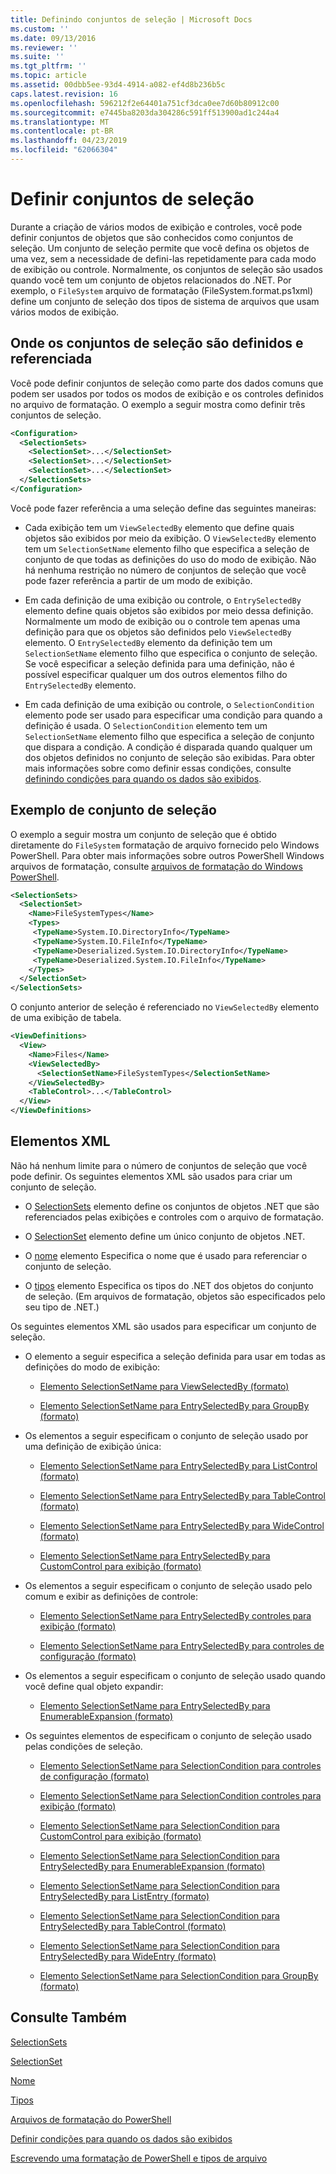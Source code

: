 ```yaml
---
title: Definindo conjuntos de seleção | Microsoft Docs
ms.custom: ''
ms.date: 09/13/2016
ms.reviewer: ''
ms.suite: ''
ms.tgt_pltfrm: ''
ms.topic: article
ms.assetid: 00dbb5ee-93d4-4914-a082-ef4d8b236b5c
caps.latest.revision: 16
ms.openlocfilehash: 596212f2e64401a751cf3dca0ee7d60b80912c00
ms.sourcegitcommit: e7445ba8203da304286c591ff513900ad1c244a4
ms.translationtype: MT
ms.contentlocale: pt-BR
ms.lasthandoff: 04/23/2019
ms.locfileid: "62066304"
---
```

# <a name="defining-selection-sets"></a>Definir conjuntos de seleção

Durante a criação de vários modos de exibição e controles, você pode definir conjuntos de objetos que são conhecidos como conjuntos de seleção. Um conjunto de seleção permite que você defina os objetos de uma vez, sem a necessidade de defini-las repetidamente para cada modo de exibição ou controle. Normalmente, os conjuntos de seleção são usados quando você tem um conjunto de objetos relacionados do .NET. Por exemplo, o `FileSystem` arquivo de formatação (FileSystem.format.ps1xml) define um conjunto de seleção dos tipos de sistema de arquivos que usam vários modos de exibição.

## <a name="where-selection-sets-are-defined-and-referenced"></a>Onde os conjuntos de seleção são definidos e referenciada

Você pode definir conjuntos de seleção como parte dos dados comuns que podem ser usados por todos os modos de exibição e os controles definidos no arquivo de formatação. O exemplo a seguir mostra como definir três conjuntos de seleção.

```xml
<Configuration>
  <SelectionSets>
    <SelectionSet>...</SelectionSet>
    <SelectionSet>...</SelectionSet>
    <SelectionSet>...</SelectionSet>
  </SelectionSets>
</Configuration>
```

Você pode fazer referência a uma seleção define das seguintes maneiras:

- Cada exibição tem um `ViewSelectedBy` elemento que define quais objetos são exibidos por meio da exibição. O `ViewSelectedBy` elemento tem um `SelectionSetName` elemento filho que especifica a seleção de conjunto de que todas as definições do uso do modo de exibição. Não há nenhuma restrição no número de conjuntos de seleção que você pode fazer referência a partir de um modo de exibição.

- Em cada definição de uma exibição ou controle, o `EntrySelectedBy` elemento define quais objetos são exibidos por meio dessa definição. Normalmente um modo de exibição ou o controle tem apenas uma definição para que os objetos são definidos pelo `ViewSelectedBy` elemento. O `EntrySelectedBy` elemento da definição tem um `SelectionSetName` elemento filho que especifica o conjunto de seleção. Se você especificar a seleção definida para uma definição, não é possível especificar qualquer um dos outros elementos filho do `EntrySelectedBy` elemento.

- Em cada definição de uma exibição ou controle, o `SelectionCondition` elemento pode ser usado para especificar uma condição para quando a definição é usada. O `SelectionCondition` elemento tem um `SelectionSetName` elemento filho que especifica a seleção de conjunto que dispara a condição. A condição é disparada quando qualquer um dos objetos definidos no conjunto de seleção são exibidas. Para obter mais informações sobre como definir essas condições, consulte [definindo condições para quando os dados são exibidos](./defining-conditions-for-displaying-data.md).

## <a name="selection-set-example"></a>Exemplo de conjunto de seleção

O exemplo a seguir mostra um conjunto de seleção que é obtido diretamente do `FileSystem` formatação de arquivo fornecido pelo Windows PowerShell. Para obter mais informações sobre outros PowerShell Windows arquivos de formatação, consulte [arquivos de formatação do Windows PowerShell](./powershell-formatting-files.md).

```xml
<SelectionSets>
  <SelectionSet>
    <Name>FileSystemTypes</Name>
    <Types>
     <TypeName>System.IO.DirectoryInfo</TypeName>
     <TypeName>System.IO.FileInfo</TypeName>
     <TypeName>Deserialized.System.IO.DirectoryInfo</TypeName>
     <TypeName>Deserialized.System.IO.FileInfo</TypeName>
    </Types>
  </SelectionSet>
</SelectionSets>
```

O conjunto anterior de seleção é referenciado no `ViewSelectedBy` elemento de uma exibição de tabela.

```xml
<ViewDefinitions>
  <View>
    <Name>Files</Name>
    <ViewSelectedBy>
      <SelectionSetName>FileSystemTypes</SelectionSetName>
    </ViewSelectedBy>
    <TableControl>...</TableControl>
  </View>
</ViewDefinitions>

```

## <a name="xml-elements"></a>Elementos XML

 Não há nenhum limite para o número de conjuntos de seleção que você pode definir. Os seguintes elementos XML são usados para criar um conjunto de seleção.

- O [SelectionSets](./selectionsets-element-format.md) elemento define os conjuntos de objetos .NET que são referenciados pelas exibições e controles com o arquivo de formatação.

- O [SelectionSet](./selectionset-element-format.md) elemento define um único conjunto de objetos .NET.

- O [nome](./name-element-for-selectionset-format.md) elemento Especifica o nome que é usado para referenciar o conjunto de seleção.

- O [tipos](./types-element-for-selectionset-format.md) elemento Especifica os tipos do .NET dos objetos do conjunto de seleção. (Em arquivos de formatação, objetos são especificados pelo seu tipo de .NET.)

 Os seguintes elementos XML são usados para especificar um conjunto de seleção.

- O elemento a seguir especifica a seleção definida para usar em todas as definições do modo de exibição:

    - [Elemento SelectionSetName para ViewSelectedBy (formato)](./selectionsetname-element-for-viewselectedby-format.md)

    - [Elemento SelectionSetName para EntrySelectedBy para GroupBy (formato)](./selectionsetname-element-for-entryselectedby-for-groupby-format.md)

- Os elementos a seguir especificam o conjunto de seleção usado por uma definição de exibição única:

    - [Elemento SelectionSetName para EntrySelectedBy para ListControl (formato)](./selectionsetname-element-for-entryselectedby-for-listcontrol-format.md)

    - [Elemento SelectionSetName para EntrySelectedBy para TableControl (formato)](./selectionsetname-element-for-entryselectedby-for-tablecontrol-format.md)

    - [Elemento SelectionSetName para EntrySelectedBy para WideControl (formato)](./selectionsetname-element-for-entryselectedby-for-widecontrol-format.md)

    - [Elemento SelectionSetName para EntrySelectedBy para CustomControl para exibição (formato)](./selectionsetname-element-for-entryselectedby-for-customcontrol-for-view-format.md)

- Os elementos a seguir especificam o conjunto de seleção usado pelo comum e exibir as definições de controle:

    - [Elemento SelectionSetName para EntrySelectedBy controles para exibição (formato)](./selectionsetname-element-for-entryselectedby-for-controls-for-view-format.md)

    - [Elemento SelectionSetName para EntrySelectedBy para controles de configuração (formato)](./selectionsetname-element-for-entryselectedby-for-controls-for-configuration-format.md)

- Os elementos a seguir especificam o conjunto de seleção usado quando você define qual objeto expandir:

    - [Elemento SelectionSetName para EntrySelectedBy para EnumerableExpansion (formato)](./selectionsetname-element-for-entryselectedby-for-enumerableexpansion-format.md)

- Os seguintes elementos de especificam o conjunto de seleção usado pelas condições de seleção.

    - [Elemento SelectionSetName para SelectionCondition para controles de configuração (formato)](./selectionsetname-element-for-selectioncondition-for-controls-for-configuration-format.md)

    - [Elemento SelectionSetName para SelectionCondition controles para exibição (formato)](./selectionsetname-element-for-selectioncondition-for-controls-for-view-format.md)

    - [Elemento SelectionSetName para SelectionCondition para CustomControl para exibição (formato)](./selectionsetname-element-for-selectioncondition-for-customcontrol-for-view-format.md)

    - [Elemento SelectionSetName para SelectionCondition para EntrySelectedBy para EnumerableExpansion (formato)](./selectionsetname-element-for-selectioncondition-for-entryselectedby-for-enumerableexpansion-format.md)

    - [Elemento SelectionSetName para SelectionCondition para EntrySelectedBy para ListEntry (formato)](./selectionsetname-element-for-selectioncondition-for-entryselectedby-for-listentry-format.md)

    - [Elemento SelectionSetName para SelectionCondition para EntrySelectedBy para TableControl (formato)](./selectionsetname-element-for-selectioncondition-for-entryselectedby-for-tablecontrol-format.md)

    - [Elemento SelectionSetName para SelectionCondition para EntrySelectedBy para WideEntry (formato)](./selectionsetname-element-for-selectioncondition-for-entryselectedby-for-wideentry-format.md)

    - [Elemento SelectionSetName para SelectionCondition para GroupBy (formato)](./selectionsetname-element-for-selectioncondition-for-groupby-format.md)

## <a name="see-also"></a>Consulte Também

[SelectionSets](./selectionsets-element-format.md)

[SelectionSet](./selectionset-element-format.md)

[Nome](./name-element-for-selectionset-format.md)

[Tipos](./types-element-for-selectionset-format.md)

[Arquivos de formatação do PowerShell](./powershell-formatting-files.md)

[Definir condições para quando os dados são exibidos](./defining-conditions-for-displaying-data.md)

[Escrevendo uma formatação de PowerShell e tipos de arquivo](./writing-a-powershell-formatting-file.md)
